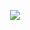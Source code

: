 <p align="center">
  <img src="https://lanyard.cnrad.dev/api/972339566017146890?showDisplayName=true&theme=dark" />
</p>
